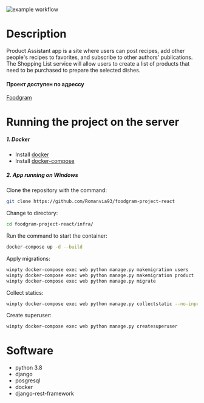 ![example workflow](https://github.com/Romanvia93/foodgram-project-react/actions/workflows/main.yml/badge.svg)

# Description

Product Assistant app is a site where users can post recipes, add other people's recipes to favorites, and subscribe to other authors' publications. The Shopping List service will allow users to create a list of products that need to be purchased to prepare the selected dishes.

#### Проект доступен по адрессу
 [Foodgram](http://84.252.141.200/recipes)


# Running the project on the server

##### 1. Docker 
- Install [docker](https://docs.docker.com/engine/install/)
- Install [docker-compose](https://docs.docker.com/compose/install/)

##### 2. App running on Windows
Clone the repository with the command:
```sh
git clone https://github.com/Romanvia93/foodgram-project-react
```
Change to directory:
```sh
cd foodgram-project-react/infra/
```
Run the command to start the container:

```sh
docker-compose up -d --build
```

Apply migrations:
```sh
winpty docker-compose exec web python manage.py makemigration users
winpty docker-compose exec web python manage.py makemigration product
winpty docker-compose exec web python manage.py migrate
```

Collect statics:
```sh
winpty docker-compose exec web python manage.py collectstatic --no-input
```

Create superuser:
```sh
winpty docker-compose exec web python manage.py createsuperuser
```

# Software
- python 3.8
- django
- posgresql
- docker
- django-rest-framework
